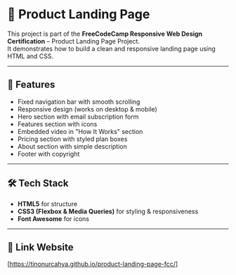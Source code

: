 # 📌 Product Landing Page  

This project is part of the **FreeCodeCamp Responsive Web Design Certification** – Product Landing Page Project.  
It demonstrates how to build a clean and responsive landing page using HTML and CSS.  

---

## 🚀 Features
- Fixed navigation bar with smooth scrolling  
- Responsive design (works on desktop & mobile)  
- Hero section with email subscription form  
- Features section with icons  
- Embedded video in "How It Works" section  
- Pricing section with styled plan boxes  
- About section with simple description  
- Footer with copyright  

---

## 🛠️ Tech Stack
- **HTML5** for structure  
- **CSS3 (Flexbox & Media Queries)** for styling & responsiveness  
- **Font Awesome** for icons

---

## 🔗 Link Website
[https://tinonurcahya.github.io/product-landing-page-fcc/]

